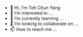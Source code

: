 - 👋 Hi, I’m Toh Chun Yang
- 👀 I’m interested in ...
- 🌱 I’m currently learning ...
- 💞️ I’m looking to collaborate on ...
- 📫 How to reach me ...

<!---
chunyangtoh/chunyangtoh is a ✨ special ✨ repository because its `README.md` (this file) appears on your GitHub profile.
You can click the Preview link to take a look at your changes.
--->
